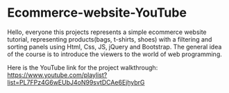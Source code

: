 # Ecommerce-website-YouTube
Hello, everyone this projects represents a simple ecommerce website tutorial, representing products(bags, t-shirts, shoes) with a filtering and sorting panels using Html, Css, JS, jQuery and Bootstrap. The general idea of the course is to introduce the viewers to the world of web programming.

Here is the YouTube link for the project walkthrough: https://www.youtube.com/playlist?list=PL7FPz4G6wEUbJ4oN99svtDCAe6EjhybrG
